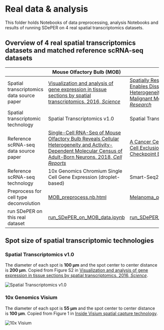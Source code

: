 # Real data & analysis
This folder holds Notebooks of data preprocessing, analysis Notebooks and results of running SDePER on 4 real spatial transcriptomics datasets.

## Overview of 4 real spatial transcriptomics datasets and matched reference scRNA-seq datasets

|                                           | Mouse Olfactory Bulb (**MOB**)                               | **Melanoma**                                                 | Breast Cancer                                                | IPF Lung                                                     |
| ----------------------------------------- | ------------------------------------------------------------ | ------------------------------------------------------------ | ------------------------------------------------------------ | ------------------------------------------------------------ |
| Spatial transcriptomics data source paper | [Visualization and analysis of gene expression in tissue sections by spatial transcriptomics. 2016, *Science*](https://www.science.org/doi/10.1126/science.aaf2403) | [Spatially Resolved Transcriptomics Enables Dissection of Genetic Heterogeneity in Stage III Cutaneous Malignant Melanoma. 2018, *Cancer Research*](https://doi.org/10.1158/0008-5472.CAN-18-0747) | [Spatial deconvolution of HER2-positive breast cancer delineates tumor-associated cell type interactions. 2021, *Nature Communications*](https://doi.org/10.1038/s41467-021-26271-2) | Our Paper                                                    |
| Spatial transcriptomic technology         | Spatial Transcriptomics v1.0                                 | Spatial Transcriptomics v1.0                                 | Spatial Transcriptomics v1.0                                 | 10x Genomics Visium                                          |
| Reference scRNA-seq data source paper     | [Single-Cell RNA-Seq of Mouse Olfactory Bulb Reveals Cellular Heterogeneity and Activity-Dependent Molecular Census of Adult-Born Neurons. 2018, *Cell Reports*](https://doi.org/10.1016/j.celrep.2018.11.034) | [A Cancer Cell Program Promotes T Cell Exclusion and Resistance to Checkpoint Blockade. 2018, *Cell*](https://doi.org/10.1016/j.cell.2018.09.006) | [A single-cell and spatially resolved atlas of human breast cancers. 2021, *Nature Genetics*](https://doi.org/10.1038/s41588-021-00911-1) | [Single-cell RNA-seq reveals ectopic and aberrant lung-resident cell populations in idiopathic pulmonary fibrosis. 2020, *Science Advances*](https://doi.org/10.1126/sciadv.aba1983) |
| Reference scRNA-seq technology            | 10x Genomics Chromium Single Cell Gene Expression (droplet-based) | Smart-Seq2 (plate-based)                                     | 10x Genomics Chromium Single Cell Gene Expression (droplet-based) | 10x Genomics Chromium Single Cell Gene Expression (droplet-based) |
| Preprocess for cell type deconvolution    | [MOB_preprocess.nb.html](https://rawcdn.githack.com/az7jh2/SDePER_Analysis/0a429908645a665c1f9d345df013d5b9fcde20b3/RealData/MOB/MOB_preprocess.nb.html) | [Melanoma_preprocess.nb.html](https://rawcdn.githack.com/az7jh2/SDePER_Analysis/0a429908645a665c1f9d345df013d5b9fcde20b3/RealData/Melanoma/Melanoma_preprocess.nb.html) | [Breast_Cancer_preprocess.nb.html](https://rawcdn.githack.com/az7jh2/SDePER_Analysis/0a429908645a665c1f9d345df013d5b9fcde20b3/RealData/Breast_Cancer/Breast_Cancer_preprocess.nb.html) | [IPF_preprocess.nb.html](https://rawcdn.githack.com/az7jh2/SDePER_Analysis/c9b4698ecd9d0b1b0d2794df963127efe01ec231/RealData/IPF/IPF_preprocess.nb.html) |
| run SDePER on this real dataset           | [run_SDePER_on_MOB_data.ipynb](MOB/run_SDePER_on_MOB_data.ipynb) | [run_SDePER_on_Melanoma_data.ipynb](Melanoma/run_SDePER_on_Melanoma_data.ipynb) | [run_SDePER_on_Breast_Cancer_data.ipynb](Breast_Cancer/run_SDePER_on_Breast_Cancer_data.ipynb) | [run_SDePER_on_IPF_data.ipynb](IPF/run_SDePER_on_IPF_data.ipynb) |

## Spot size of spatial transcriptomic technologies

### Spatial Transcriptomics v1.0

The diameter of each spot is **100 µm** and the spot center to center distance is **200 µm**. Copied from Figure S2 in [Visualization and analysis of gene expression in tissue sections by spatial transcriptomics. 2016, *Science*](https://www.science.org/doi/10.1126/science.aaf2403).

![Spatial Transcriptomics v1.0](ST_v1.0.png)

### 10x Genomics Visium

The diameter of each spot is **55 µm** and the spot center to center distance is **100 µm**. Copied from Figure 1 in [Inside Visium spatial capture technology](https://pages.10xgenomics.com/rs/446-PBO-704/images/10x_BR060_Inside_Visium_Spatial_Technology.pdf).

![10x Visium](10x_Visium.png)
